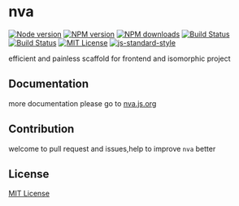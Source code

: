 nva 
===

[![Node version][node-image]][node-url] [![NPM version][npm-version-image]][npm-url] [![NPM downloads][npm-downloads-image]][npm-url] [![Build Status][circleci-image]][circleci-url] [![Build Status][appveyor-image]][appveyor-url] [![MIT License][license-image]][license-url] [![js-standard-style](https://img.shields.io/badge/code%20style-standard-brightgreen.svg)](http://standardjs.com)

efficient and painless scaffold for frontend and isomorphic project


## Documentation

more documentation please go to [nva.js.org](http://nva.js.org)

## Contribution

welcome to pull request and issues,help to improve `nva` better 

## License

[MIT License](http://en.wikipedia.org/wiki/MIT_License)


[license-image]: http://img.shields.io/badge/license-MIT-blue.svg?style=flat
[license-url]: http://en.wikipedia.org/wiki/MIT_License

[node-url]: https://nodejs.org
[npm-url]: https://npmjs.org/package/nva
[node-image]: https://img.shields.io/node/v/nva.svg
[npm-version-image]: http://img.shields.io/npm/v/nva.svg?style=flat
[npm-downloads-image]: http://img.shields.io/npm/dm/nva.svg?style=flat

[circleci-url]: https://circleci.com/gh/ali322/nva
[circleci-image]: 	https://img.shields.io/circleci/project/github/ali322/nva.svg?style=flat

[appveyor-url]: https://ci.appveyor.com/project/ali322/nva
[appveyor-image]: https://img.shields.io/appveyor/ci/ali322/nva.svg?style=flat